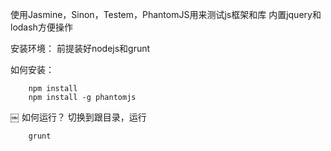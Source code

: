 使用Jasmine，Sinon，Testem，PhantomJS用来测试js框架和库
内置jquery和lodash方便操作

安装环境：
    前提装好nodejs和grunt

如何安装：
```
    npm install
    npm install -g phantomjs
```    
￼
如何运行？
切换到跟目录，运行

```
    grunt
```
